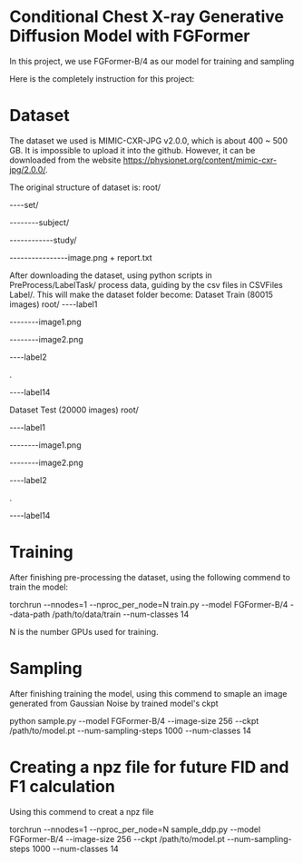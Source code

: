 # Conditional Chest X-ray Generative Diffusion Model with FGFormer

In this project, we use FGFormer-B/4 as our model for training and sampling

Here is the completely instruction for this project:

# Dataset

The dataset we used is MIMIC-CXR-JPG v2.0.0, which is about 400 ~ 500 GB. It is impossible to upload it into the github. However, it can be downloaded from the website https://physionet.org/content/mimic-cxr-jpg/2.0.0/.

The original structure of dataset is:
root/

----set/

--------subject/

------------study/

----------------image.png + report.txt

After downloading the dataset, using python scripts in PreProcess/LabelTask/ process data, guiding by the csv files in CSVFiles Label/. This will make the dataset folder become:
Dataset Train (80015 images)
root/
----label1

--------image1.png

--------image2.png

----label2

.

----label14


Dataset Test (20000 images)
root/

----label1

--------image1.png

--------image2.png

----label2

.

----label14


# Training

After finishing pre-processing the dataset, using the following commend to train the model:

torchrun --nnodes=1 --nproc_per_node=N train.py --model FGFormer-B/4 --data-path /path/to/data/train --num-classes 14

N is the number GPUs used for training.

# Sampling

After finishing training the model, using this commend to smaple an image generated from Gaussian Noise by trained model's ckpt

python sample.py --model FGFormer-B/4 --image-size 256 --ckpt /path/to/model.pt --num-sampling-steps 1000 --num-classes 14

# Creating a npz file for future FID and F1 calculation

Using this commend to creat a npz file

torchrun --nnodes=1 --nproc_per_node=N sample_ddp.py --model FGFormer-B/4 --image-size 256 --ckpt /path/to/model.pt --num-sampling-steps 1000 --num-classes 14
